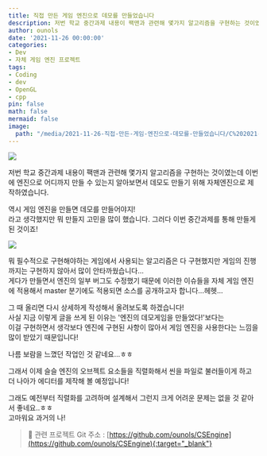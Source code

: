 ```yaml
---
title: 직접 만든 게임 엔진으로 데모를 만들었습니다
description: 저번 학교 중간과제 내용이 팩맨과 관련해 몇가지 알고리즘을 구현하는 것이였는데...
author: ounols
date: '2021-11-26 00:00:00'
categories:
- Dev
- 자체 게임 엔진 프로젝트
tags:
- Coding
- dev
- OpenGL
- cpp
pin: false
math: false
mermaid: false
image:
  path: "/media/2021-11-26-직접-만든-게임-엔진으로-데모를-만들었습니다/C%202021-11-08%2018-19-32.mp4_20211126_002249.gif"
---
```


![](/media/2021-11-26-직접-만든-게임-엔진으로-데모를-만들었습니다/C%202021-11-08%2018-19-32.mp4_20211126_002249.gif)

저번 학교 중간과제 내용이 팩맨과 관련해 몇가지 알고리즘을 구현하는 것이였는데 이번에 엔진으로 어디까지 만들 수 있는지 알아보면서 데모도 만들기 위해 자체엔진으로 제작하였습니다.

역시 게임 엔진을 만들면 데모를 만들어야지!<br>
라고 생각했지만 뭐 만들지 고민을 많이 했습니다. 그러다 이번 중간과제를 통해 만들게 된 것이죠!

![](/media/2021-11-26-직접-만든-게임-엔진으로-데모를-만들었습니다/C%202021-11-08%2018-19-32.mp4_20211126_002337.gif)

뭐 필수적으로 구현해야하는 게임에서 사용되는 알고리즘은 다 구현했지만 게임의 진행까지는 구현하지 않아서 많이 안타까웠습니다...<br>
게다가 만들면서 엔진의 일부 버그도 수정했기 때문에 
이러한 이슈들을 자체 게임 엔진에 적용해서 master 분기에도 적용되면 소스를 공개하고자 합니다...헤헷...

그 때 올리면 다시 상세하게 작성해서 올려보도록 하겠습니다!
<br>
사실 지금 이렇게 글을 쓰게 된 이유는 '엔진의 데모게임을 만들었다!'보다는<br>
이걸 구현하면서 생각보다 엔진에 구현된 사항이 많아서 게임 엔진을 사용한다는 느낌을 많이 받았기 때문입니다!

나름 보람을 느꼈던 작업인 것 같네요...ㅎㅎ

그래서 이제 슬슬 엔진의 오브젝트 요소들을 직렬화해서 씬을 파일로 불러들이게 하고<br>
더 나아가 에디터를 제작해 볼 예정입니다!

그래도 예전부터 직렬화를 고려하며 설계해서 그런지 크게 어려운 문제는 없을 것 같아서 좋네요..ㅎㅎ<br>
고마워요 과거의 나!

> 📣 관련 프로젝트 Git 주소 : [https://github.com/ounols/CSEngine](https://github.com/ounols/CSEngine){:target="_blank"}
